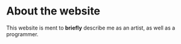 # About the website
This website is ment to **briefly** describe me as an artist, as well as a programmer.
